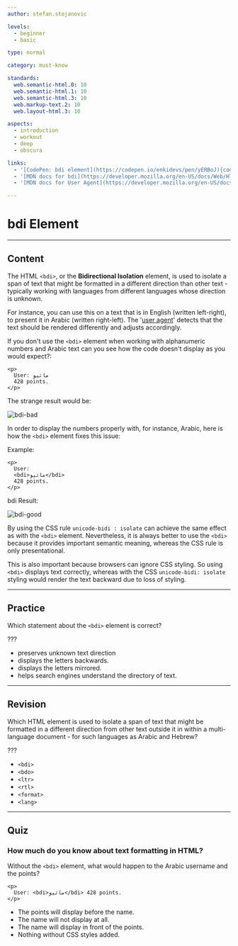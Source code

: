 ```yaml
---
author: stefan.stojanovic

levels:
  - beginner
  - basic

type: normal

category: must-know

standards:
  web.semantic-html.0: 10
  web.semantic-html.1: 10
  web.semantic-html.3: 10
  web.markup-text.2: 10
  web.layout-html.3: 10

aspects:
  - introduction
  - workout
  - deep
  - obscura

links:
  - '[CodePen: bdi element](https://codepen.io/enkidevs/pen/yERBoJ){code}'
  - '[MDN docs for bdi](https://developer.mozilla.org/en-US/docs/Web/HTML/Element/bdi){website}'
  - '[MDN docs for User Agent](https://developer.mozilla.org/en-US/docs/Glossary/user_agent){website}'

---
```

# bdi Element
---
## Content

The HTML `<bdi>`, or the **Bidirectional Isolation** element, is used to isolate a span of text that might be formatted in a different direction than other text - typically working with languages from different languages whose direction is unknown.

For instance, you can use this on a text that is in English (written left-right), to present it in Arabic (written right-left). The '[user agent](https://developer.mozilla.org/en-US/docs/Glossary/user_agent)' detects that the text should be rendered differently and adjusts accordingly.

If you don't use the `<bdi>` element when working with alphanumeric numbers and Arabic text can you see how the code doesn't display as you would expect?:
```
<p>
  User: ماثيو
  428 points.
</p>
```
The strange result would be:

![bdi-bad](%3Csvg%20xmlns%3D%22http%3A%2F%2Fwww.w3.org%2F2000%2Fsvg%22%20width%3D%22320%22%20height%3D%2252%22%3E%3Cg%20fill%3D%22none%22%20fill-rule%3D%22evenodd%22%3E%3Crect%20width%3D%22320%22%20height%3D%2252%22%20fill%3D%22%23FFF%22%20rx%3D%229%22%2F%3E%3Ctext%20fill%3D%22%23000%22%20font-family%3D%22ArialMT%2C%20Arial%22%20font-size%3D%2216%22%3E%3Ctspan%20x%3D%2218%22%20y%3D%2231%22%3EUser%3A%20428%20%D9%85%D8%A7%D8%AB%D9%8A%D9%88%20points.%3C%2Ftspan%3E%3C%2Ftext%3E%3C%2Fg%3E%3C%2Fsvg%3E)

In order to display the numbers properly with, for instance, Arabic, here is how the `<bdi>` element fixes this issue:

Example:
```
<p>
  User:
  <bdi>ماثيو</bdi>
  428 points.
</p>

```
bdi Result:

![bdi-good](%3Csvg%20xmlns%3D%22http%3A%2F%2Fwww.w3.org%2F2000%2Fsvg%22%20width%3D%22320%22%20height%3D%2252%22%3E%3Cg%20fill%3D%22none%22%20fill-rule%3D%22evenodd%22%3E%3Crect%20width%3D%22320%22%20height%3D%2252%22%20fill%3D%22%23FFF%22%20rx%3D%229%22%2F%3E%3Ctext%20fill%3D%22%23000%22%20font-family%3D%22ArialMT%2C%20Arial%22%20font-size%3D%2216%22%3E%3Ctspan%20x%3D%2218%22%20y%3D%2231%22%3EUser%3A%20%D9%85%D8%A7%D8%AB%D9%8A%D9%88%20%3C%2Ftspan%3E%3C%2Ftext%3E%3Ctext%20fill%3D%22%23000%22%20font-family%3D%22ArialMT%2C%20Arial%22%20font-size%3D%2216%22%3E%3Ctspan%20x%3D%2294%22%20y%3D%2232%22%3E428%20points.%3C%2Ftspan%3E%3C%2Ftext%3E%3C%2Fg%3E%3C%2Fsvg%3E)

<!--[Visit CodePen](https://codepen.io/enkidevs/pen/yERBoJ)-->

By using the CSS rule `unicode-bidi : isolate` can achieve the same effect as with the `<bdi>` element. Nevertheless, it is always better to use the `<bdi>` because it provides important semantic meaning, whereas the CSS rule is only presentational.

This is also important because browsers can ignore CSS styling. So using `<bdi>` displays text correctly, whereas with the CSS `unicode-bidi: isolate` styling would render the text backward due to loss of styling.

---
## Practice

Which statement about the `<bdi>` element is correct?

???

* preserves unknown text direction
* displays the letters backwards.
* displays the letters mirrored.
* helps search engines understand the directory of text.

---
## Revision

Which HTML element is used to isolate a span of text that might be formatted in a different direction from other text outside it in within a multi-language document - for such languages as Arabic and Hebrew?  

???

* `<bdi>`
* `<bdo>`
* `<ltr>`
* `<rtl>`
* `<format>`
* `<lang>`

---
## Quiz

### How much do you know about text formatting in HTML?

Without the `<bdi>` element, what would happen to the Arabic username and the points?

```
<p>
  User: <bdi>ماثيو</bdi> 428 points.
</p>
```

* The points will display before the name.
* The name will not display at all.
* The name will display in front of the points.
* Nothing without CSS styles added.
